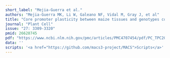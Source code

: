 ```yaml
---
short_label: "Mejia-Guerra et al."
authors: "Mejia-Guerra MK, Li W, Galeano NF, Vidal M, Gray J, et al"
title: "Core promoter plasticity between maize tissues and genotypes contrasts with predominance of sharp transcription initiation sites"
journal: "Plant Cell"
issue: "27: 3309-3320"
pmid: 26628745
pdf: "https://www.ncbi.nlm.nih.gov/pmc/articles/PMC4707454/pdf/PC_TPC201500630LSBR2.pdf"
data: ''
scripts: '<a href="https://github.com/macs3-project/MACS">Scripts</a>'
---
```

